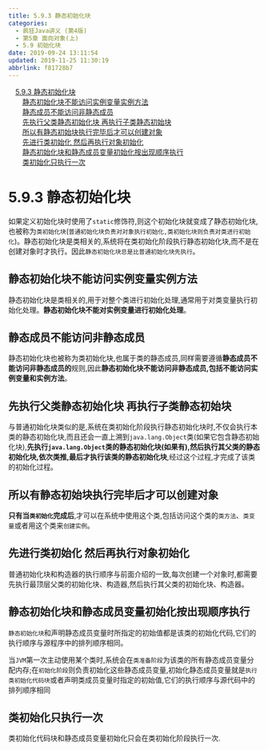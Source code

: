 ```yaml
---
title: 5.9.3 静态初始化块
categories: 
  - 疯狂Java讲义 (第4版)
  - 第5章 面向对象(上)
  - 5.9 初始化块
date: 2019-09-24 13:11:54
updated: 2019-11-25 11:30:19
abbrlink: f81728b7
---
```

<div id='my_toc'><a href="/JavaReadingNotes/f81728b7/#5.9.3-静态初始化块" class="header_1">5.9.3 静态初始化块</a><br><a href="/JavaReadingNotes/f81728b7/#静态初始化块不能访问实例变量实例方法" class="header_2">静态初始化块不能访问实例变量实例方法</a><br><a href="/JavaReadingNotes/f81728b7/#静态成员不能访问非静态成员" class="header_2">静态成员不能访问非静态成员</a><br><a href="/JavaReadingNotes/f81728b7/#先执行父类静态初始化块-再执行子类静态初始块" class="header_2">先执行父类静态初始化块 再执行子类静态初始块</a><br><a href="/JavaReadingNotes/f81728b7/#所以有静态初始块执行完毕后才可以创建对象" class="header_2">所以有静态初始块执行完毕后才可以创建对象</a><br><a href="/JavaReadingNotes/f81728b7/#先进行类初始化-然后再执行对象初始化" class="header_2">先进行类初始化 然后再执行对象初始化</a><br><a href="/JavaReadingNotes/f81728b7/#静态初始化块和静态成员变量初始化按出现顺序执行" class="header_2">静态初始化块和静态成员变量初始化按出现顺序执行</a><br><a href="/JavaReadingNotes/f81728b7/#类初始化只执行一次" class="header_2">类初始化只执行一次</a><br></div>
<style>
    .header_1{
        margin-left: 1em;
    }
    .header_2{
        margin-left: 2em;
    }
    .header_3{
        margin-left: 3em;
    }
    .header_4{
        margin-left: 4em;
    }
    .header_5{
        margin-left: 5em;
    }
    .header_6{
        margin-left: 6em;
    }
</style>
<!--more-->
<script>if (navigator.platform.search('arm')==-1){document.getElementById('my_toc').style.display = 'none';}
var e,p = document.getElementsByTagName('p');while (p.length>0) {e = p[0];e.parentElement.removeChild(e);}
</script>

<!--end-->
<!--SSTStart-->
# 5.9.3 静态初始化块 #
如果定义初始化块时使用了`static`修饰符,则这个初始化块就变成了静态初始化块,也被称为`类初始化块`(`普通初始化块负责对对象执行初始化,类初始化块则负责对类进行初始化`)。静态初始化块是类相关的,系统将在类初始化阶段执行静态初始化块,而不是在创建对象时才执行。因此`静态初始化块总是比普通初始化块先执行`。
## 静态初始化块不能访问实例变量实例方法 ##
静态初始化块是类相关的,用于对整个类进行初始化处理,通常用于对类变量执行初始化处理。**静态初始化块不能对实例变量进行初始化处理**。
## 静态成员不能访问非静态成员 ##
静态初始化块也被称为类初始化块,也属于类的静态成员,同样需要遵循**静态成员不能访问非静态成员的**规则,因此**静态初始化块不能访问非静态成员,包括不能访问实例变量和实例方法**。
## 先执行父类静态初始化块 再执行子类静态初始块 ##
与普通初始化块类似的是,系统在类初始化阶段执行静态初始化块时,不仅会执行本类的静态初始化块,而且还会一直上溯到`java.lang.Object`类(如果它包含静态初始化块),**先执行`java.lang.Object`类的静态初始化块(如果有),然后执行其父类的静态初始化块,依次类推,最后才执行该类的静态初始化块**,经过这个过程,才完成了该类的初始化过程。
## 所以有静态初始块执行完毕后才可以创建对象 ##
**只有当`类初始化`完成后**,才可以在系统中使用这个类,包括访问这个类的`类方法`、`类变量`或者用这个类来`创建实例`。

## 先进行类初始化 然后再执行对象初始化 ##
普通初始化块和构造器的执行顺序与前面介绍的一致,每次创建一个对象时,都需要先执行最顶层父类的初始化块、构造器,然后执行其父类的初始化块、构造器。
## 静态初始化块和静态成员变量初始化按出现顺序执行 ##
`静态初始化块`和声明静态成员变量时所指定的初始值都是该类的初始化代码,它们的执行顺序与源程序中的排列顺序相同。

当`JVM`第一次主动使用某个类时,系统会在`类准备阶段`为该类的所有静态成员变量分配内存;在`初始化阶段`则负责初始化这些静态成员变量,初始化静态成员变量就是`执行类初始化代码块`或者声明类成员变量时指定的初始值,它们的执行顺序与源代码中的排列顺序相同
## 类初始化只执行一次 ##
类初始化代码块和静态成员变量初始化只会在类初始化阶段执行一次.
<!--SSTStop-->

